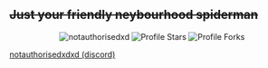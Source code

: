 ## ~~Just your friendly neybourhood spiderman~~
<p align="center"> 
<img src="https://komarev.com/ghpvc/?username=notauthorisedxd&label=Profile%20views&color=FFC83D&style=flat" alt="notauthorisedxd" />
<img src="https://img.shields.io/badge/dynamic/json?&label=Total%20Stars&color=FFC83D&style=flat&style=for-the-badge&query=%24.stars&url=https://api.github-star-counter.workers.dev/user/notauthorisedxd" alt="Profile Stars"></a>
<img src="https://img.shields.io/badge/dynamic/json?&label=Total%20Forks&color=FFC83D&style=flat&style=for-the-badge&query=%24.forks&url=https://api.github-star-counter.workers.dev/user/notauthorisedxd" alt="Profile Forks"></a>
</p>
  
[notauthorisedxdxd (discord)](https://discord.com/users/1282714893702922302)
